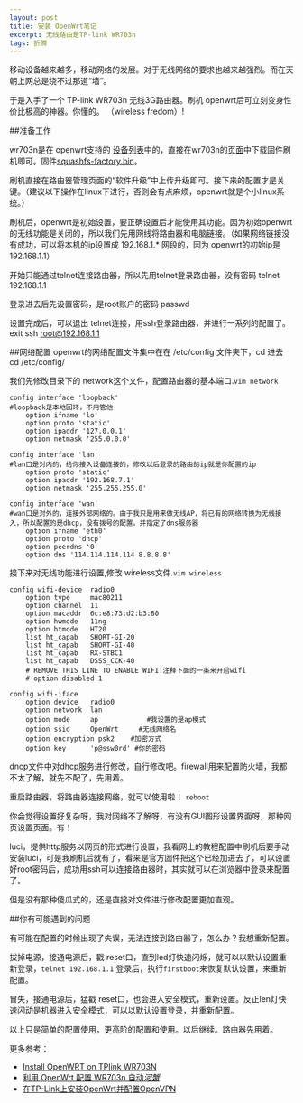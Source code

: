 ```yaml
---
layout: post
title: 安装 OpenWrt笔记
excerpt: 无线路由是TP-link WR703n
tags: 折腾
---
```


移动设备越来越多，移动网络的发展。对于无线网络的要求也越来越强烈。而在天朝上网总是绕不过那道“墙”。

于是入手了一个 TP-link WR703n 无线3G路由器。刷机 openwrt后可立刻变身性价比极高的神器。你懂的。
（wireless fredom）!

##准备工作

wr703n是在 openwrt支持的 [设备列表](http://wiki.openwrt.org/toh/start)中的，直接在wr703n的[页面](http://wiki.openwrt.org/toh/tp-link/tl-wr703n)中下载固件刷机即可。固件[squashfs-factory.bin](http://downloads.openwrt.org/attitude_adjustment/12.09-beta/ar71xx/generic/openwrt-ar71xx-generic-tl-wr703n-v1-squashfs-factory.bin)。

刷机直接在路由器管理页面的“软件升级”中上传升级即可。接下来的配置才是关键。（建议以下操作在linux下进行，否则会有点麻烦，openwrt就是个小linux系统。）

刷机后，openwrt是初始设置，要正确设置后才能使用其功能。因为初始openwrt的无线功能是关闭的，所以我们先用网线将路由器和电脑链接。（如果网络链接没有成功，可以将本机的ip设置成 192.168.1.* 网段的，因为 openwrt的初始ip是192.168.1.1）

开始只能通过telnet连接路由器，所以先用telnet登录路由器，没有密码
	 telnet 192.168.1.1

登录进去后先设置密码，是root账户的密码
	passwd

设置完成后，可以退出 telnet连接，用ssh登录路由器，并进行一系列的配置了。
	exit
	ssh root@192.168.1.1

##网络配置
openwrt的网络配置文件集中在在 /etc/config 文件夹下，cd 进去
	cd  /etc/config/

我们先修改目录下的 network这个文件，配置路由器的基本端口.`vim network`
	

	config interface 'loopback'
	#loopback是本地回环，不用管他
		option ifname 'lo'
		option proto 'static'
		option ipaddr '127.0.0.1'
		option netmask '255.0.0.0' 

	config interface 'lan'
	#lan口是对内的，给你接入设备连接的，修改以后登录的路由的ip就是你配置的ip
		option proto 'static'
		option ipaddr '192.168.7.1'
		option netmask '255.255.255.0'

	config interface 'wan' 
	#wan口是对外的，连接外部网络的。由于我只是用来做无线AP，将已有的网络转换为无线接入，所以配置的是dhcp，没有拨号的配置。并指定了dns服务器
		option ifname 'eth0'
		option proto 'dhcp'
		option peerdns '0'
		option dns '114.114.114.114 8.8.8.8'

接下来对无线功能进行设置,修改 wireless文件.`vim wireless`

	config wifi-device  radio0
		option type     mac80211
		option channel  11
		option macaddr	6c:e8:73:d2:b3:80
		option hwmode	11ng
		option htmode	HT20
		list ht_capab	SHORT-GI-20
		list ht_capab	SHORT-GI-40
		list ht_capab	RX-STBC1
		list ht_capab	DSSS_CCK-40
		# REMOVE THIS LINE TO ENABLE WIFI:注释下面的一条来开启wifi
		# option disabled 1

	config wifi-iface
		option device   radio0
		option network  lan
		option mode     ap            #我设置的是ap模式         
		option ssid     OpenWrt     #无线网络名
		option encryption psk2    #加密方式
		option key      'p@ssw0rd' #你的密码


dncp文件中对dhcp服务进行修改，自行修改吧。firewall用来配置防火墙，我都不太了解，就先不配了，先用着。

重启路由器，将路由器连接网络，就可以使用啦！
`reboot`

你会觉得设置好复杂呀，我对网络不了解呀，有没有GUI图形设置界面呀，那种网页设置页面。有！

luci，提供http服务以网页的形式进行设置，我看网上的教程配置中刷机后要手动安装luci，可是我刷机后就有了，看来是官方固件把这个已经加进去了，可以设置好root密码后，成功用ssh可以连接路由器时，其实就可以在浏览器中登录来配置了。

但是没有那种傻瓜式的，还是直接对文件进行修改配置更加直观。



##你有可能遇到的问题

有可能在配置的时候出现了失误，无法连接到路由器了，怎么办？我想重新配置。

拔掉电源，接通电源后，戳 reset口，直到led灯快速闪烁，就可以以默认设置重新登录，`telnet 192.168.1.1` 登录后，执行`firstboot`来恢复默认设置，来重新配置。

冒失，接通电源后，猛戳 reset口，也会进入安全模式，重新设置。反正len灯快速闪动是机器进入安全模式，可以以默认设置登录，并重新配置。



以上只是简单的配置使用，更高阶的配置和使用。以后继续。路由器先用着。


更多参考：

* [Install OpenWRT on TPlink WR703N](http://wiki.xinchejian.com/wiki/Install_OpenWRT_on_TPlink_WR703N)
* [利用 OpenWrt 配置 WR703n 自动*河蟹*](http://blog.pinepara.info/tech/flash-openwrt-on-wr703n/)
* [在TP-Link上安装OpenWrt并配置OpenVPN](http://blog.zhen9ao.me/blog/2012/04/10/how-to-config-openwrt-with-openvpn-on-tp-link-wr703n/)







